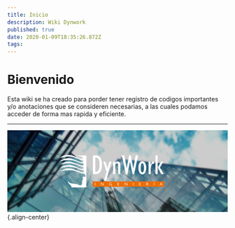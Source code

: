 ```yaml
---
title: Inicio
description: Wiki Dynwork
published: true
date: 2020-01-09T18:35:26.872Z
tags: 
---
```


# Bienvenido
Esta wiki se ha creado para porder tener registro de codigos importantes y/o anotaciones que se consideren necesarias, a las cuales podamos acceder de forma mas rapida y eficiente.

---

![dynwokecover-facebook.jpg](/dynwokecover-facebook.jpg){.align-center}
